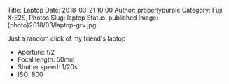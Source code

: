 Title: Laptop
Date: 2018-03-21 10:00
Author: properlypurple
Category: Fuji X-E2S, Photos
Slug: laptop
Status: published
Image: {photo}2018/03/laptop-grv.jpg

Just a random click of my friend's laptop

-   Aperture: f/2
-   Focal length: 50mm
-   Shutter speed: 1/20s
-   ISO: 800
